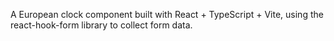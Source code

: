 A European clock component built with React +  TypeScript +  Vite, using the react-hook-form library to collect form data.
